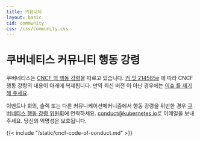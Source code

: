 ```yaml
---
title: 커뮤니티
layout: basic
cid: community
css: /css/community.css
---
```


<div class="community_main">
<h1>쿠버네티스 커뮤니티 행동 강령</h1>

쿠버네티스는
<a href="https://github.com/cncf/foundation/blob/master/code-of-conduct.md">CNCF
의 행동 강령</a>을 따르고 있습니다.
<a href="https://github.com/cncf/foundation/blob/214585e24aab747fb85c2ea44fbf4a2442e30de6/code-of-conduct.md">커
밋 214585e</a> 에 따라 CNCF 행동 강령의 내용이 아래에 복제됩니다. 만약 최신 버전
이 아닌 경우에는 <a href="https://github.com/kubernetes/website/issues/new">이슈
를 제기해 주세요</a>.

이벤트나 회의, 슬랙 또는 다른 커뮤니케이션메커니즘에서 행동 강령을 위반한 경우
<a href="https://git.k8s.io/community/committee-code-of-conduct">쿠버네티스 행동
강령 위원회</a>에 연락하세요.
<a href="mailto:conduct@kubernetes.io">conduct@kubernetes.io</a>로 이메일을 보내
주세요. 당신의 익명성은 보호됩니다.

<div class="cncf_coc_container">
{{< include "/static/cncf-code-of-conduct.md" >}}
</div>
</div>
